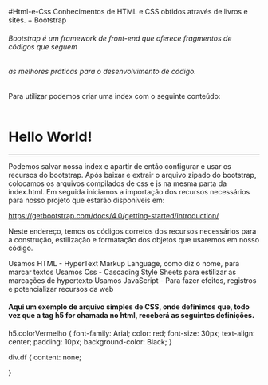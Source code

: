 #Html-e-Css
Conhecimentos de HTML e CSS obtidos através de livros e sites. + Bootstrap

###### Bootstrap é um framework de front-end que oferece fragmentos de códigos que seguem
###### as melhores práticas para o desenvolvimento de código.

Para utilizar podemos criar uma index com o seguinte conteúdo:

<!DOCKTYPE HTML>
<meta charset="utf-8">
<html lang="pt">
<header>
<link rel="stylesheet" href="https://maxcdn.bootstrapcdn.com/bootstrap/4.0.0/css/bootstrap.min.css" integrity="sha384-Gn5384xqQ1aoWXA+058RXPxPg6fy4IWvTNh0E263XmFcJlSAwiGgFAW/dAiS6JXm" crossorigin="anonymous">
<link rel="stylesheet" href="bootstrap.min.css">
<title>JavasCript test</title>
</header>

<h1>Hello World!</h1>  

<script src="https://code.jquery.com/jquery-3.2.1.slim.min.js" integrity="sha384-KJ3o2DKtIkvYIK3UENzmM7KCkRr/rE9/Qpg6aAZGJwFDMVNA/GpGFF93hXpG5KkN" crossorigin="anonymous"></script>
<script src="https://cdnjs.cloudflare.com/ajax/libs/popper.js/1.12.9/umd/popper.min.js" integrity="sha384-ApNbgh9B+Y1QKtv3Rn7W3mgPxhU9K/ScQsAP7hUibX39j7fakFPskvXusvfa0b4Q" crossorigin="anonymous"></script>
<script src="https://maxcdn.bootstrapcdn.com/bootstrap/4.0.0/js/bootstrap.min.js" integrity="sha384-JZR6Spejh4U02d8jOt6vLEHfe/JQGiRRSQQxSfFWpi1MquVdAyjUar5+76PVCmYl" crossorigin="anonymous"></script>
<script src="bootstrap.min.js"></script>
<script src="https://cdnjs.cloudflare.com/ajax/libs/jquery/3.6.0/jquery.min.js"></script>
  
-----------------------------------------------------------------------------------------------------------------
  
Podemos salvar nossa index e apartir de então configurar e usar os recursos do bootstrap.
Após baixar e extrair o arquivo zipado do bootstrap, colocamos os arquivos compilados de css e js na mesma parta da index.html.
Em seguida iniciamos a importação dos recursos necessários para nosso projeto que estarão disponíveis em:
  
  https://getbootstrap.com/docs/4.0/getting-started/introduction/
  
Neste endereço, temos os códigos corretos dos recursos necessários para a construção, estilização e formatação dos
objetos que usaremos em nosso código.

  
  Usamos HTML - HyperText Markup Language, como diz o nome, para marcar textos
  Usamos Css - Cascading Style Sheets para estilizar as marcações de hypertexto
  Usamos JavaScript - Para fazer efeitos, registros e potencializar recursos da web
  
#### Aqui um exemplo de arquivo simples de CSS, onde definimos que, todo vez que a tag h5 for chamada no html, receberá as seguintes definições. 
  
h5.colorVermelho {
font-family: Arial;
color: red;
font-size: 30px;
text-align: center;
padding: 10px;
background-color: Black;
}

div.df {
content: none;

}
